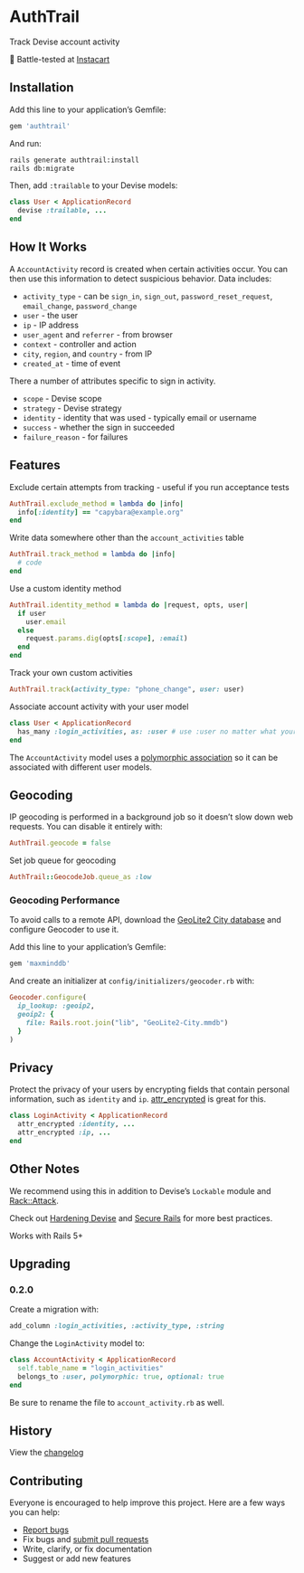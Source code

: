 # AuthTrail

Track Devise account activity

:tangerine: Battle-tested at [Instacart](https://www.instacart.com/opensource)

## Installation

Add this line to your application’s Gemfile:

```ruby
gem 'authtrail'
```

And run:

```sh
rails generate authtrail:install
rails db:migrate
```

Then, add `:trailable` to your Devise models:

```ruby
class User < ApplicationRecord
  devise :trailable, ...
end
```

## How It Works

A `AccountActivity` record is created when certain activities occur. You can then use this information to detect suspicious behavior. Data includes:

- `activity_type` - can be `sign_in`, `sign_out`, `password_reset_request`, `email_change`, `password_change`
- `user` - the user
- `ip` - IP address
- `user_agent` and `referrer` - from browser
- `context` - controller and action
- `city`, `region`, and `country` - from IP
- `created_at` - time of event

There a number of attributes specific to sign in activity.

- `scope` - Devise scope
- `strategy` - Devise strategy
- `identity` - identity that was used - typically email or username
- `success` - whether the sign in succeeded
- `failure_reason` - for failures

## Features

Exclude certain attempts from tracking - useful if you run acceptance tests

```ruby
AuthTrail.exclude_method = lambda do |info|
  info[:identity] == "capybara@example.org"
end
```

Write data somewhere other than the `account_activities` table

```ruby
AuthTrail.track_method = lambda do |info|
  # code
end
```

Use a custom identity method

```ruby
AuthTrail.identity_method = lambda do |request, opts, user|
  if user
    user.email
  else
    request.params.dig(opts[:scope], :email)
  end
end
```

Track your own custom activities

```ruby
AuthTrail.track(activity_type: "phone_change", user: user)
```

Associate account activity with your user model

```ruby
class User < ApplicationRecord
  has_many :login_activities, as: :user # use :user no matter what your model name
end
```

The `AccountActivity` model uses a [polymorphic association](http://guides.rubyonrails.org/association_basics.html#polymorphic-associations) so it can be associated with different user models.

## Geocoding

IP geocoding is performed in a background job so it doesn’t slow down web requests. You can disable it entirely with:

```ruby
AuthTrail.geocode = false
```

Set job queue for geocoding

```ruby
AuthTrail::GeocodeJob.queue_as :low
```

### Geocoding Performance

To avoid calls to a remote API, download the [GeoLite2 City database](https://dev.maxmind.com/geoip/geoip2/geolite2/) and configure Geocoder to use it.

Add this line to your application’s Gemfile:

```ruby
gem 'maxminddb'
```

And create an initializer at `config/initializers/geocoder.rb` with:

```ruby
Geocoder.configure(
  ip_lookup: :geoip2,
  geoip2: {
    file: Rails.root.join("lib", "GeoLite2-City.mmdb")
  }
)
```

## Privacy

Protect the privacy of your users by encrypting fields that contain personal information, such as `identity` and `ip`. [attr_encrypted](https://github.com/attr-encrypted/attr_encrypted) is great for this.

```ruby
class LoginActivity < ApplicationRecord
  attr_encrypted :identity, ...
  attr_encrypted :ip, ...
end
```

## Other Notes

We recommend using this in addition to Devise’s `Lockable` module and [Rack::Attack](https://github.com/kickstarter/rack-attack).

Check out [Hardening Devise](https://github.com/ankane/shorts/blob/master/Hardening-Devise.md) and [Secure Rails](https://github.com/ankane/secure_rails) for more best practices.

Works with Rails 5+

## Upgrading

### 0.2.0

Create a migration with:

```ruby
add_column :login_activities, :activity_type, :string
```

Change the `LoginActivity` model to:

```ruby
class AccountActivity < ApplicationRecord
  self.table_name = "login_activities"
  belongs_to :user, polymorphic: true, optional: true
end
```

Be sure to rename the file to `account_activity.rb` as well.

## History

View the [changelog](https://github.com/ankane/authtrail/blob/master/CHANGELOG.md)

## Contributing

Everyone is encouraged to help improve this project. Here are a few ways you can help:

- [Report bugs](https://github.com/ankane/authtrail/issues)
- Fix bugs and [submit pull requests](https://github.com/ankane/authtrail/pulls)
- Write, clarify, or fix documentation
- Suggest or add new features
